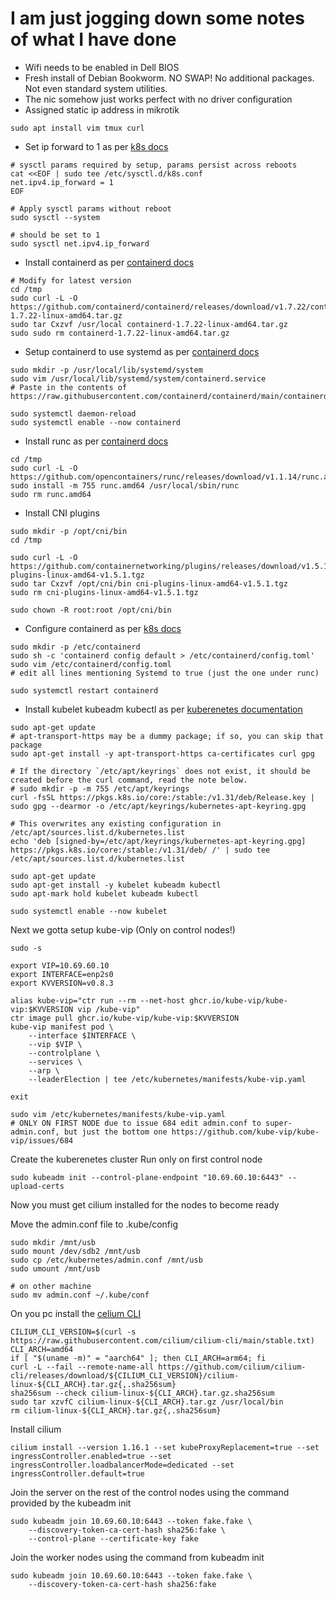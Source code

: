 # I am just jogging down some notes of what I have done

- Wifi needs to be enabled in Dell BIOS
- Fresh install of Debian Bookworm. NO SWAP! No additional packages. Not even standard system utilities.
- The nic somehow just works perfect with no driver configuration
- Assigned static ip address in mikrotik

```
sudo apt install vim tmux curl
```

- Set ip forward to 1 as per [k8s docs](https://kubernetes.io/docs/setup/production-environment/container-runtimes/#prerequisite-ipv4-forwarding-optional)

```
# sysctl params required by setup, params persist across reboots
cat <<EOF | sudo tee /etc/sysctl.d/k8s.conf
net.ipv4.ip_forward = 1
EOF

# Apply sysctl params without reboot
sudo sysctl --system

# should be set to 1
sudo sysctl net.ipv4.ip_forward
```

- Install containerd as per [containerd docs](https://github.com/containerd/containerd/blob/main/docs/getting-started.md#option-1-from-the-official-binaries)

```
# Modify for latest version
cd /tmp
sudo curl -L -O https://github.com/containerd/containerd/releases/download/v1.7.22/containerd-1.7.22-linux-amd64.tar.gz
sudo tar Cxzvf /usr/local containerd-1.7.22-linux-amd64.tar.gz
sudo sudo rm containerd-1.7.22-linux-amd64.tar.gz
```

- Setup containerd to use systemd as per [containerd docs](https://github.com/containerd/containerd/blob/main/docs/getting-started.md#systemd)

```
sudo mkdir -p /usr/local/lib/systemd/system
sudo vim /usr/local/lib/systemd/system/containerd.service
# Paste in the contents of https://raw.githubusercontent.com/containerd/containerd/main/containerd.service

sudo systemctl daemon-reload
sudo systemctl enable --now containerd
```

- Install runc as per [containerd docs](https://github.com/containerd/containerd/blob/main/docs/getting-started.md#step-2-installing-runc)

```
cd /tmp
sudo curl -L -O https://github.com/opencontainers/runc/releases/download/v1.1.14/runc.amd64
sudo install -m 755 runc.amd64 /usr/local/sbin/runc
sudo rm runc.amd64
```

- Install CNI plugins

```
sudo mkdir -p /opt/cni/bin
cd /tmp

sudo curl -L -O https://github.com/containernetworking/plugins/releases/download/v1.5.1/cni-plugins-linux-amd64-v1.5.1.tgz
sudo tar Cxzvf /opt/cni/bin cni-plugins-linux-amd64-v1.5.1.tgz
sudo rm cni-plugins-linux-amd64-v1.5.1.tgz

sudo chown -R root:root /opt/cni/bin
```

- Configure containerd as per [k8s docs](https://kubernetes.io/docs/setup/production-environment/container-runtimes/#containerd-systemd)

```
sudo mkdir -p /etc/containerd
sudo sh -c 'containerd config default > /etc/containerd/config.toml'
sudo vim /etc/containerd/config.toml
# edit all lines mentioning Systemd to true (just the one under runc)

sudo systemctl restart containerd
```

- Install kubelet kubeadm kubectl as per [kuberenetes documentation](https://kubernetes.io/docs/setup/production-environment/tools/kubeadm/install-kubeadm/#installing-kubeadm-kubelet-and-kubectl)

```
sudo apt-get update
# apt-transport-https may be a dummy package; if so, you can skip that package
sudo apt-get install -y apt-transport-https ca-certificates curl gpg

# If the directory `/etc/apt/keyrings` does not exist, it should be created before the curl command, read the note below.
# sudo mkdir -p -m 755 /etc/apt/keyrings
curl -fsSL https://pkgs.k8s.io/core:/stable:/v1.31/deb/Release.key | sudo gpg --dearmor -o /etc/apt/keyrings/kubernetes-apt-keyring.gpg

# This overwrites any existing configuration in /etc/apt/sources.list.d/kubernetes.list
echo 'deb [signed-by=/etc/apt/keyrings/kubernetes-apt-keyring.gpg] https://pkgs.k8s.io/core:/stable:/v1.31/deb/ /' | sudo tee /etc/apt/sources.list.d/kubernetes.list

sudo apt-get update
sudo apt-get install -y kubelet kubeadm kubectl
sudo apt-mark hold kubelet kubeadm kubectl

sudo systemctl enable --now kubelet
```

Next we gotta setup kube-vip (Only on control nodes!)

```
sudo -s

export VIP=10.69.60.10
export INTERFACE=enp2s0
export KVVERSION=v0.8.3

alias kube-vip="ctr run --rm --net-host ghcr.io/kube-vip/kube-vip:$KVVERSION vip /kube-vip"
ctr image pull ghcr.io/kube-vip/kube-vip:$KVVERSION
kube-vip manifest pod \
    --interface $INTERFACE \
    --vip $VIP \
    --controlplane \
    --services \
    --arp \
    --leaderElection | tee /etc/kubernetes/manifests/kube-vip.yaml

exit

sudo vim /etc/kubernetes/manifests/kube-vip.yaml
# ONLY ON FIRST NODE due to issue 684 edit admin.conf to super-admin.conf, but just the bottom one https://github.com/kube-vip/kube-vip/issues/684
```

Create the kuberenetes cluster
Run only on first control node

```
sudo kubeadm init --control-plane-endpoint "10.69.60.10:6443" --upload-certs
```

Now you must get cilium installed for the nodes to become ready

Move the admin.conf file to .kube/config

```
sudo mkdir /mnt/usb
sudo mount /dev/sdb2 /mnt/usb
sudo cp /etc/kubernetes/admin.conf /mnt/usb
sudo umount /mnt/usb

# on other machine
sudo mv admin.conf ~/.kube/conf
```

On you pc install the [celium CLI](https://docs.cilium.io/en/stable/gettingstarted/k8s-install-default/#install-the-cilium-cli)

```
CILIUM_CLI_VERSION=$(curl -s https://raw.githubusercontent.com/cilium/cilium-cli/main/stable.txt)
CLI_ARCH=amd64
if [ "$(uname -m)" = "aarch64" ]; then CLI_ARCH=arm64; fi
curl -L --fail --remote-name-all https://github.com/cilium/cilium-cli/releases/download/${CILIUM_CLI_VERSION}/cilium-linux-${CLI_ARCH}.tar.gz{,.sha256sum}
sha256sum --check cilium-linux-${CLI_ARCH}.tar.gz.sha256sum
sudo tar xzvfC cilium-linux-${CLI_ARCH}.tar.gz /usr/local/bin
rm cilium-linux-${CLI_ARCH}.tar.gz{,.sha256sum}
```

Install cilium

```
cilium install --version 1.16.1 --set kubeProxyReplacement=true --set ingressController.enabled=true --set ingressController.loadbalancerMode=dedicated --set ingressController.default=true
```

Join the server on the rest of the control nodes using the command provided by the kubeadm init

```
sudo kubeadm join 10.69.60.10:6443 --token fake.fake \
    --discovery-token-ca-cert-hash sha256:fake \
    --control-plane --certificate-key fake
```

Join the worker nodes using the command from kubeadm init

```
sudo kubeadm join 10.69.60.10:6443 --token fake.fake \
    --discovery-token-ca-cert-hash sha256:fake
```
